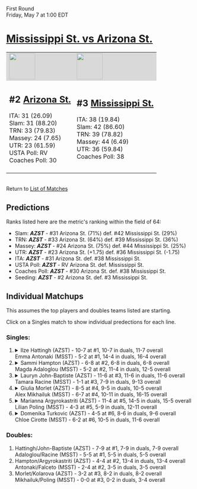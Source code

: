 First Round  
Friday, May 7 at 1:00 EDT
# [Mississippi St. vs Arizona St.](https://www.ncaa.com/game/5833677) 

<table>  
<tr style="background-color: #d9d9d9 !important"><td><a href="#"><img src="https://www.ncaa.com/sites/default/files/images/logos/schools/a/arizona-st.70.png" width="70" height="70" /></a></td><td><a href="#"><img src="https://www.ncaa.com/sites/default/files/images/logos/schools/m/mississippi-st.70.png" width="70" height="70" /></a></td></tr>
<tr><td>  

<h2>#2 <a href="#">Arizona St.</a></h2>  
ITA: 31 (26.09)<br>  
Slam: 31 (88.20)<br>  
TRN: 33 (79.83)<br>  
Massey: 24 (7.65)<br>  
UTR: 23 (61.59)<br>  
USTA Poll: RV<br>  
Coaches Poll: 30<br>  
<br>  

</td><td>  

<h2>#3 <a href="#">Mississippi St.</a></h2>  
ITA: 38 (19.84)<br>  
Slam: 42 (86.60)<br>  
TRN: 39 (78.82)<br>  
Massey: 44 (6.49)<br>  
UTR: 36 (59.84)<br>  
Coaches Poll: 38<br>  
<br>  

</td></tr></table>  


<br>Return to [List of Matches](../index.md)  

## Predictions  

Ranks listed here are the metric's ranking within the field of 64:  
- Slam: ***AZST*** - #31 Arizona St. (71%) def. #42 Mississippi St. (29%)  
- TRN: ***AZST*** - #33 Arizona St. (64%) def. #39 Mississippi St. (36%)  
- Massey: ***AZST*** - #24 Arizona St. (75%) def. #44 Mississippi St. (25%)  
- UTR: ***AZST*** - #23 Arizona St. (+1.75) def. #36 Mississippi St. (-1.75)  
- ITA: ***AZST*** - #31 Arizona St. def. #38 Mississippi St.  
- USTA Poll: ***AZST*** - RV Arizona St. def. Mississippi St.  
- Coaches Poll: ***AZST*** - #30 Arizona St. def. #38 Mississippi St.  
- Seeding: ***AZST*** - #2 Arizona St. def. #3 Mississippi St.  

## Individual Matchups  

This assumes the top players and doubles teams listed are starting.  

Click on a Singles match to show individual predections for each line.  

### Singles:  

<ol>
<li><details><summary markdown="span">
Ilze Hattingh (AZST) - 10-7 at #1, 10-7 in duals, 11-7 overall<br>  
Emma Antonaki (MSST) - 5-2 at #1, 14-4 in duals, 16-4 overall
</summary><h4>Predictions</h4><ul>
<li>Slam: <b><i>VT</i></b> - #30 Virginia Tech (56%) def. #35 Texas Tech (44%)</li>  
</ul></details></li>
<li><details><summary markdown="span">
Sammi Hampton (AZST) - 6-8 at #2, 6-8 in duals, 6-8 overall<br>  
Magda Adaloglou (MSST) - 5-2 at #2, 11-4 in duals, 12-5 overall
</summary><h4>Predictions</h4><ul>
<li>Slam: <b><i>VT</i></b> - #30 Virginia Tech (56%) def. #35 Texas Tech (44%)</li>  
</ul></details></li>
<li><details><summary markdown="span">
Lauryn John-Baptiste (AZST) - 11-6 at #3, 11-6 in duals, 11-6 overall<br>  
Tamara Racine (MSST) - 1-1 at #3, 7-9 in duals, 9-13 overall
</summary><h4>Predictions</h4><ul>
<li>Slam: <b><i>VT</i></b> - #30 Virginia Tech (56%) def. #35 Texas Tech (44%)</li>  
</ul></details></li>
<li><details><summary markdown="span">
Giulia Morlet (AZST) - 8-5 at #4, 9-5 in duals, 10-5 overall<br>  
Alex Mikhailuk (MSST) - 6-7 at #4, 10-11 in duals, 16-15 overall
</summary><h4>Predictions</h4><ul>
<li>Slam: <b><i>VT</i></b> - #30 Virginia Tech (56%) def. #35 Texas Tech (44%)</li>  
</ul></details></li>
<li><details><summary markdown="span">
Marianna Argyrokastriti (AZST) - 11-4 at #5, 14-5 in duals, 15-5 overall<br>  
Lilian Poling (MSST) - 4-3 at #5, 5-9 in duals, 12-11 overall
</summary><h4>Predictions</h4><ul>
<li>Slam: <b><i>VT</i></b> - #30 Virginia Tech (56%) def. #35 Texas Tech (44%)</li>  
</ul></details></li>
<li><details><summary markdown="span">
Domenika Turkovic (AZST) - 4-5 at #6, 8-6 in duals, 9-6 overall<br>  
Chloe Cirotte (MSST) - 6-2 at #6, 10-5 in duals, 11-6 overall
</summary><h4>Predictions</h4><ul>
<li>Slam: <b><i>VT</i></b> - #30 Virginia Tech (56%) def. #35 Texas Tech (44%)</li>  
</ul></details></li>
</ol>

### Doubles:  
1. Hattingh/John-Baptiste (AZST) - 7-9 at #1, 7-9 in duals, 7-9 overall  
   Adaloglou/Racine (MSST) - 5-5 at #1, 5-5 in duals, 5-5 overall
2. Hampton/Argyrokastriti (AZST) - 4-4 at #2, 13-4 in duals, 13-4 overall  
   Antonaki/Falceto (MSST) - 2-4 at #2, 3-5 in duals, 3-5 overall
3. Morlet/Kolarova (AZST) - 3-2 at #3, 8-2 in duals, 8-2 overall  
   Mikhailuk/Poling (MSST) - 0-0 at #3, 0-2 in duals, 3-4 overall